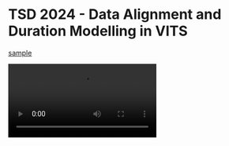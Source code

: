 # TSD 2024 - Data Alignment and Duration Modelling in VITS

[sample](https://github.com/zhanzlic-ntis/TSD2024_VITS_duration/blob/main/AndJa.base_00.mp2)

![LINK](https://user-images.githubusercontent.com/7875085/206881140-bf8c09e7-5553-43d9-8807-065c36b2904b.mp4)

